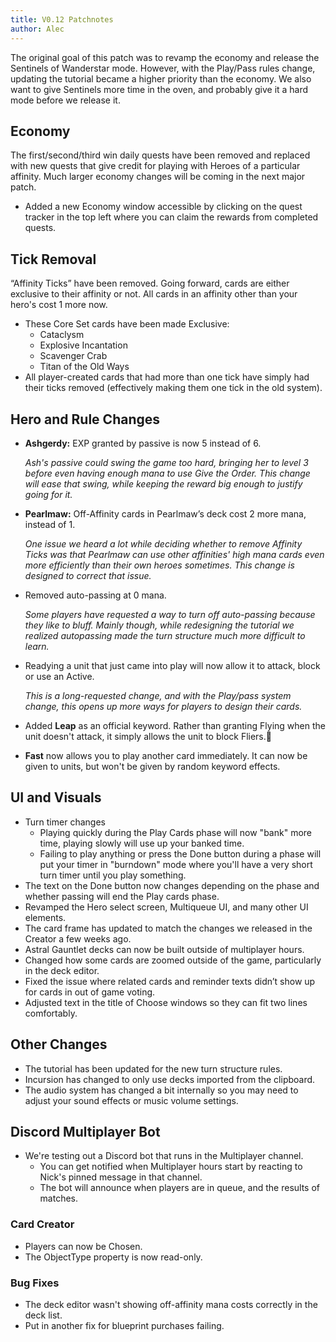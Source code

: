 ```yaml
---
title: V0.12 Patchnotes
author: Alec
---
```


The original goal of this patch was to revamp the economy and release the Sentinels of Wanderstar mode. However, with the Play/Pass rules change, updating the tutorial became a higher priority than the economy. We also want to give Sentinels more time in the oven, and probably give it a hard mode before we release it.

## Economy

The first/second/third win daily quests have been removed and replaced with new quests that give credit for playing with Heroes of a particular affinity. Much larger economy changes will be coming in the next major patch.

- Added a new Economy window accessible by clicking on the quest tracker in the top left where you can claim the rewards from completed quests.

## Tick Removal

“Affinity Ticks” have been removed. Going forward, cards are either exclusive to their affinity or not. All cards in an affinity other than your hero's cost 1 more now.

- These Core Set cards have been made Exclusive:
    - Cataclysm
    - Explosive Incantation
    - Scavenger Crab
    - Titan of the Old Ways
- All player-created cards that had more than one tick have simply had their ticks removed (effectively making them one tick in the old system).

## Hero and Rule Changes

- **Ashgerdy:** EXP granted by passive is now 5 instead of 6.

    _Ash's passive could swing the game too hard, bringing her to level 3 before even having enough mana to use Give the Order. This change will ease that swing, while keeping the reward big enough to justify going for it._

- **Pearlmaw:** Off-Affinity cards in Pearlmaw’s deck cost 2 more mana, instead of 1.

    _One issue we heard a lot while deciding whether to remove Affinity Ticks was that Pearlmaw can use other affinities' high mana cards even more efficiently than their own heroes sometimes. This change is designed to correct that issue._

- Removed auto-passing at 0 mana.

    _Some players have requested a way to turn off auto-passing because they like to bluff. Mainly though, while redesigning the tutorial we realized autopassing made the turn structure much more difficult to learn._

- Readying a unit that just came into play will now allow it to attack, block or use an Active.

    _This is a long-requested change, and with the Play/pass system change, this opens up more ways for players to design their cards._
- Added **Leap** as an official keyword. Rather than granting Flying when the unit doesn't attack, it simply allows the unit to block Fliers.🐸
- **Fast** now allows you to play another card immediately. It can now be given to units, but won't be given by random keyword effects.

## UI and Visuals

- Turn timer changes
    - Playing quickly during the Play Cards phase will now "bank" more time, playing slowly will use up your banked time.
    - Failing to play anything or press the Done button during a phase will put your timer in "burndown" mode where you'll have a very short turn timer until you play something.
- The text on the Done button now changes depending on the phase and whether passing will end the Play cards phase.
- Revamped the Hero select screen, Multiqueue UI, and many other UI elements.
- The card frame has updated to match the changes we released in the Creator a few weeks ago.
- Astral Gauntlet decks can now be built outside of multiplayer hours.
- Changed how some cards are zoomed outside of the game, particularly in the deck editor.
- Fixed the issue where related cards and reminder texts didn’t show up for cards in out of game voting.
- Adjusted text in the title of Choose windows so they can fit two lines comfortably.

## Other Changes

- The tutorial has been updated for the new turn structure rules.
- Incursion has changed to only use decks imported from the clipboard.
- The audio system has changed a bit internally so you may need to adjust your sound effects or music volume settings.

## Discord Multiplayer Bot

- We're testing out a Discord bot that runs in the Multiplayer channel.
    - You can get notified when Multiplayer hours start by reacting to Nick's pinned message in that channel.
    - The bot will announce when players are in queue, and the results of matches.

### Card Creator

- Players can now be Chosen.
- The ObjectType property is now read-only.

### Bug Fixes

- The deck editor wasn't showing off-affinity mana costs correctly in the deck list.
- Put in another fix for blueprint purchases failing.
